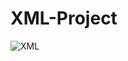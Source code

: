# XML-Project


![XML](https://user-images.githubusercontent.com/84831859/146538365-14606024-64bc-49f4-8367-beaf60f1ba79.png)
